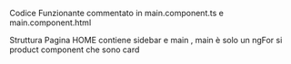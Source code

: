 Codice Funzionante commentato in main.component.ts e main.component.html

Struttura Pagina HOME contiene sidebar e main , main è solo un ngFor si product component che sono card
